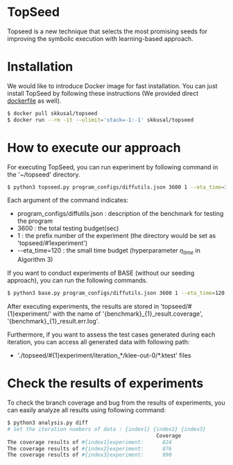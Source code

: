 # TopSeed
Topseed is a new technique that selects the most promising seeds for improving the symbolic execution with learning-based approach.

# Installation
We would like to introduce Docker image for fast installation. You can just install TopSeed by following these instructions (We provided direct [dockerfile](https://github.com/skkusal/TopSeed/blob/main/Dockerfile) as well).

```bash
$ docker pull skkusal/topseed
$ docker run --rm -it --ulimit='stack=-1:-1' skkusal/topseed
```

# How to execute our approach

For executing TopSeed, you can run experiment by following command in the '~/topseed' directory.
```bash
$ python3 topseed.py program_configs/diffutils.json 3600 1 --eta_time=120
```
Each argument of the command indicates:
* program_configs/diffutils.json : description of the benchmark for testing the program
* 3600 : the total testing budget(sec)
* 1 : the prefix number of the experiment (the directory would be set as 'topseed/#1experiment')
* --eta_time=120 : the small time budget (hyperparameter $\eta_{time}$ in Algorithm 3)

If you want to conduct experiments of BASE (without our seeding approach), you can run the following commands.
```bash
$ python3 base.py program_configs/diffutils.json 3600 1 --eta_time=120
```

After executing experiments, the results are stored in 'topseed/#{1}experiment/' with the name of '{benchmark}\_{1}\_result.coverage', '{benchmark}\_{1}\_result.err.log'.

Furthermore, if you want to assess the test cases generated during each iteration, you can access all generated data with following path:
* './topseed/#{1}experiment/iteration_\*/klee-out-0/\*.ktest' files


# Check the results of experiments
To check the branch coverage and bug from the results of experiments, you can easily analyze all results using following command:
```bash
$ python3 analysis.py diff
# Set the iteration numbers of data : {index1} {index2} {index3}
                                                Coverage
The coverage results of #{index1}experiment:      824
The coverage results of #{index2}experiment:      876        
The coverage results of #{index3}experiment:      990
```
